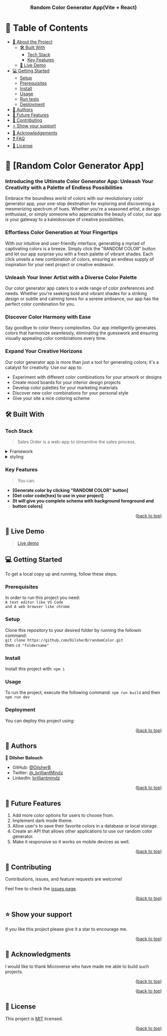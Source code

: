 <a name="readme-top"></a>

<div align="center">

  <h3><b>Random Color Generator App(Vite + React)</b></h3>

</div>

<!-- TABLE OF CONTENTS -->

# 📗 Table of Contents

- [📖 About the Project](#about-project)
  - [🛠 Built With](#built-with)
    - [Tech Stack](#tech-stack)
    - [Key Features](#key-features)
  - [🚀 Live Demo](#live-demo)
- [💻 Getting Started](#getting-started)
  - [Setup](#setup)
  - [Prerequisites](#prerequisites)
  - [Install](#install)
  - [Usage](#usage)
  - [Run tests](#run-tests)
  - [Deployment](#triangular_flag_on_post-deployment)
- [👥 Authors](#authors)
- [🔭 Future Features](#future-features)
- [🤝 Contributing](#contributing)
- [⭐️ Show your support](#support)
- [🙏 Acknowledgements](#acknowledgements)
- [❓ FAQ](#faq)
- [📝 License](#license)

<!-- PROJECT DESCRIPTION -->

# 📖 [Random Color Generator App] <a name="about-project"></a>

### Introducing the Ultimate Color Generator App: Unleash Your Creativity with a Palette of Endless Possibilities

Embrace the boundless world of colors with our revolutionary color generator app, your one-stop destination for exploring and discovering a mesmerizing spectrum of hues. Whether you're a seasoned artist, a design enthusiast, or simply someone who appreciates the beauty of color, our app is your gateway to a kaleidoscope of creative possibilities.

### Effortless Color Generation at Your Fingertips

With our intuitive and user-friendly interface, generating a myriad of captivating colors is a breeze. Simply click the "RANDOM COLOR" button and let our app surprise you with a fresh palette of vibrant shades. Each click unveils a new combination of colors, ensuring an endless supply of inspiration for your next project or creative endeavor.

### Unleash Your Inner Artist with a Diverse Color Palette

Our color generator app caters to a wide range of color preferences and needs. Whether you're seeking bold and vibrant shades for a striking design or subtle and calming tones for a serene ambiance, our app has the perfect color combination for you.

### Discover Color Harmony with Ease

Say goodbye to color theory complexities. Our app intelligently generates colors that harmonize seamlessly, eliminating the guesswork and ensuring visually appealing color combinations every time.

### Expand Your Creative Horizons

Our color generator app is more than just a tool for generating colors; it's a catalyst for creativity. Use our app to:
<ul>
    <li>Experiment with different color combinations for your artwork or designs</li>
    <li>Create mood boards for your interior design projects</li>
    <li>Develop color palettes for your marketing materials</li>
    <li>Discover new color combinations for your personal style</li>
    <li>Give your site a nice coloring scheme</li>
</ul>

## 🛠 Built With <a name="built-with"></a>

### Tech Stack <a name="tech-stack"></a>

> Sales Order is a web-app to streamline the sales process.

<details>
  <summary>Framework</summary>
  <ul>
    <li><a href="https://reactjs.org/">React.js</a></li>
  </ul>
</details>
<details>
  <summary>styling</summary>
  <ul>
    <li><a href="https://www.npmjs.com/package/bootstrap">Bootstrap</a></li>
  </ul>
</details>

<!-- Features -->

### Key Features <a name="key-features"></a>

> You can.

- **[Generate color by clicking "RANDOM COLOR" button]**
- **[Get color code(hex) to use in your project]**
- **[It will give you complete schema with background foreground and button colors]**

<p align="right">(<a href="#readme-top">back to top</a>)</p>

<!-- LIVE DEMO -->

## 🚀 Live Demo <a name="live-demo"></a>

> [Live demo](https://random-color-g.netlify.app/)

<!-- GETTING STARTED -->

## 💻 Getting Started <a name="getting-started"></a>

To get a local copy up and running, follow these steps.

### Prerequisites

In order to run this project you need:</br>
`A text editor like VS Code` </br>
`and A web browser like chrome`

### Setup

Clone this repository to your desired folder by running the followin command: </br>
`git clone https://github.com/DilsherB/randomColor.git` </br>
then `cd "foldername"`</br>

### Install

Install this project with:
`npm i`

### Usage

To run the project, execute the following command:
`npm run build` and then </br>
`npm run dev`

### Deployment

You can deploy this project using:


<p align="right">(<a href="#readme-top">back to top</a>)</p>

<!-- AUTHORS -->

## 👥 Authors <a name="authors"></a>

👤 **Dilsher Balouch**

- GitHub: [@DilsherB](https://github.com/DilsherB)
- Twitter: [@_brilliantMindz](https://twitter.com/_brilliantMindz)
- LinkedIn: [brilliantmindz](https://www.linkedin.com/in/brilliantmindz/)

<p align="right">(<a href="#readme-top">back to top</a>)</p>

<!-- FUTURE FEATURES -->

## 🔭 Future Features <a name="future-features"></a>

1. Add more color options for users to choose from.
2. Implement dark mode theme.
3. Allow user's to save their favorite colors in a database or local storage.
4. Create an API that allows other applications to use our random color generator.
5. Make it responsive so it works on mobile devices as well.

<p align="right">(<a href="#readme-top">back to top</a>)</p>

<!-- CONTRIBUTING -->

## 🤝 Contributing <a name="contributing"></a>

Contributions, issues, and feature requests are welcome!

Feel free to check the [issues page](../../issues/).

<p align="right">(<a href="#readme-top">back to top</a>)</p>

<!-- SUPPORT -->

## ⭐️ Show your support <a name="support"></a>

If you like this project please give it a star to encourage me.

<p align="right">(<a href="#readme-top">back to top</a>)</p>

<!-- ACKNOWLEDGEMENTS -->

## 🙏 Acknowledgments <a name="acknowledgements"></a>

I would like to thank Microverse who have made me able to build such projects.

<p align="right">(<a href="#readme-top">back to top</a>)</p>

<!-- FAQ (optional) -->

<p align="right">(<a href="#readme-top">back to top</a>)</p>

<!-- LICENSE -->

## 📝 License <a name="license"></a>

This project is [MIT](./LICENSE) licensed.

<p align="right">(<a href="#readme-top">back to top</a>)</p>
